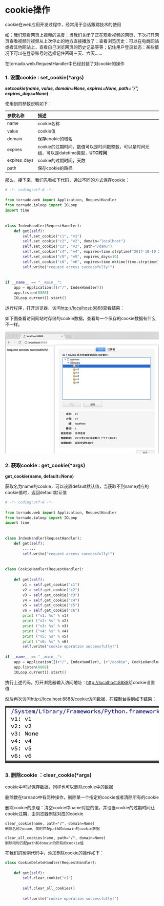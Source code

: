 # cookie操作

cookie在web应用开发过程中，经常用于会话跟踪技术的使用

如：我们观看网页上视频的进度：当我们关闭了正在观看视频的网页，下次打开网页查看视频时视频从上次停止的地方直接播放了；查看浏览历史：可以在电商网站或者其他网站上，查看自己浏览网页的历史记录等等；记住用户登录状态：某些情况下可以在登录账号时选择记住密码三天、六天......

在tornado.web.RequestHandler中已经封装了对cookie的操作

### 1. 设置cookie : set\_cookie\(\*args\)

**set**_**cookie\(name, value, domain=None, expires=None, path="/", expires\_days=None**_**\)**

使用到的参数说明如下：

| 参数名称 | 描述 |
| :--- | :--- |
| name | cookie名称 |
| value | cookie值 |
| domain | 保存cookie的域名 |
| expires | cookie的过期时间，数值可以是时间戳整数，可以是时间元组，可以是datetime类型，**UTC时间** |
| expires\_days | cookie的过期时间，天数 |
| path | 保存cookie的路径 |

那么，接下来，我们先看如下代码，通过不同的方式保存cookie：

```python
# -*- coding:utf-8 -*-

from tornado.web import Application, RequestHandler
from tornado.ioloop import IOLoop
import time


class IndexHandler(RequestHandler):
    def get(self):
        self.set_cookie("c1", "v1")
        self.set_cookie("c2", "v2", domain="localhost")
        self.set_cookie("c3", "v3", path="/damu")
        self.set_cookie("c4", "v4", expires=time.strptime("2017-10-10 23:59:59", "%Y-%m-%d %H:%M:%S"))
        self.set_cookie("c5", "v5", expires_days=10)
        self.set_cookie("c6", "v6", expires=time.mktime(time.strptime("2017-10-10 23:59:59", "%Y-%m-%d %H:%M:%S")))
        self.write("request access successfully!")


if __name__ == "__main__":
    app = Application([(r"/", IndexHandler)])
    app.listen(8888)
    IOLoop.current().start()
```

运行程序，打开浏览器，访问[http://localhost:8888](http://localhost:8888)查看结果：

如下图查看访问网站时存储的cookie数据，查看每一个保存的cookie数据有什么不一样。

![](/assets/cookie1)

### 2. 获取cookie : get\_cookie\(\*args\)

**get\_cookie\(name, default=None\)**

获取名为name的cookie，可以设置default默认值，当获取不到name对应的cookie值时，返回default默认值

```python
# -*- coding:utf-8 -*-

from tornado.web import Application, RequestHandler
from tornado.ioloop import IOLoop
import time


class IndexHandler(RequestHandler):
    def get(self):
        ......
        self.write("request access successfully!")


class CookieHandler(RequestHandler):

    def get(self):
        v1 = self.get_cookie("c1")
        v2 = self.get_cookie("c2")
        v3 = self.get_cookie("c3")
        v4 = self.get_cookie("c4")
        v5 = self.get_cookie("c5")
        v6 = self.get_cookie("c6")
        print ("v1: %s" % v1)
        print ("v2: %s" % v2)
        print ("v3: %s" % v3)
        print ("v4: %s" % v4)
        print ("v5: %s" % v5)
        print ("v6: %s" % v6)
        self.write("cookie operation successfully!")

if __name__ == "__main__":
    app = Application([(r"/", IndexHandler), (r"/cookie", CookieHandler)])
    app.listen(8888)
    IOLoop.current().start()
```

执行上述代码，打开浏览器输入访问地址：[http://localhost:8888](http://localhost:8888)给cookie设置值

然后再次访问[http://localhost:8888/cookie访问数据，在控制台得到如下结果：](http://localhost:8888/cookie访问数据，在控制台得到如下结果：)

![](/assets/cookie2)

### 3. 删除cookie ：clear\_cookie\(\*args\)

cookie中可以保存数据，同样也可以删除cookie中的数据

删除数在tornado中有两种操作，删除某一个指定的cookie或者清除所有的cookie

删除cookie的原理：清空cookie中name对应的值，并设置cookie的过期时间让cookie过期，由浏览器删除对应的cookie

```
clear_cookie(name, path="/", domain=None)
删除名称为name，同时匹配path和domain的cookie数据
```

```
clear_all_cookies(name, path="/", domain=None)
删除同时匹配path和domain的所有的cookie值
```

在我们的案例代码中，添加删除cookie的操作如下：

```python
class CookieDeleteHandler(RequestHandler):

    def get(self):
        self.clear_cookie("c1")

        self.clear_all_cookies()

        self.write("cookie operation successfully!")
```



